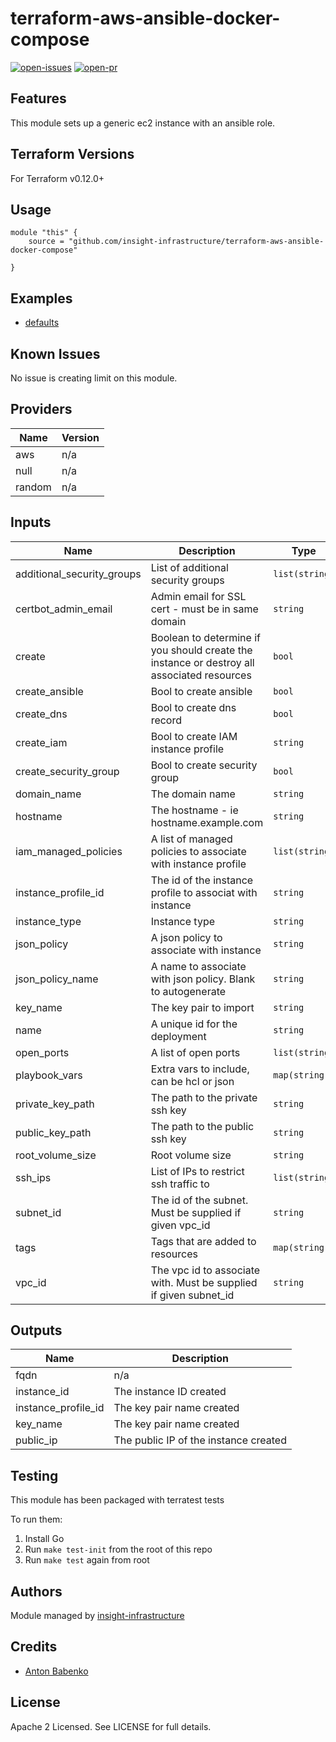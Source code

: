 # terraform-aws-ansible-docker-compose

[![open-issues](https://img.shields.io/github/issues-raw/insight-infrastructure/terraform-aws-ansible-docker-compose?style=for-the-badge)](https://github.com/insight-infrastructure/terraform-aws-ansible-docker-compose/issues)
[![open-pr](https://img.shields.io/github/issues-pr-raw/insight-infrastructure/terraform-aws-ansible-docker-compose?style=for-the-badge)](https://github.com/insight-infrastructure/terraform-aws-ansible-docker-compose/pulls)

## Features

This module sets up a generic ec2 instance with an ansible role.

## Terraform Versions

For Terraform v0.12.0+

## Usage

```
module "this" {
    source = "github.com/insight-infrastructure/terraform-aws-ansible-docker-compose"

}
```
## Examples

- [defaults](https://github.com/insight-infrastructure/terraform-aws-ansible-docker-compose/tree/master/examples/defaults)

## Known  Issues
No issue is creating limit on this module.

<!-- BEGINNING OF PRE-COMMIT-TERRAFORM DOCS HOOK -->
## Providers

| Name | Version |
|------|---------|
| aws | n/a |
| null | n/a |
| random | n/a |

## Inputs

| Name | Description | Type | Default | Required |
|------|-------------|------|---------|:-----:|
| additional\_security\_groups | List of additional security groups | `list(string)` | `[]` | no |
| certbot\_admin\_email | Admin email for SSL cert - must be in same domain | `string` | `""` | no |
| create | Boolean to determine if you should create the instance or destroy all associated resources | `bool` | `true` | no |
| create\_ansible | Bool to create ansible | `bool` | `true` | no |
| create\_dns | Bool to create dns record | `bool` | `false` | no |
| create\_iam | Bool to create IAM instance profile | `string` | `false` | no |
| create\_security\_group | Bool to create security group | `bool` | `true` | no |
| domain\_name | The domain name | `string` | `""` | no |
| hostname | The hostname - ie hostname.example.com | `string` | `""` | no |
| iam\_managed\_policies | A list of managed policies to associate with instance profile | `list(string)` | `[]` | no |
| instance\_profile\_id | The id of the instance profile to associat with instance | `string` | `""` | no |
| instance\_type | Instance type | `string` | `"t2.medium"` | no |
| json\_policy | A json policy to associate with instance | `string` | `""` | no |
| json\_policy\_name | A name to associate with json policy. Blank to autogenerate | `string` | n/a | yes |
| key\_name | The key pair to import | `string` | `""` | no |
| name | A unique id for the deployment | `string` | `""` | no |
| open\_ports | A list of open ports | `list(string)` | `[]` | no |
| playbook\_vars | Extra vars to include, can be hcl or json | `map(string)` | `{}` | no |
| private\_key\_path | The path to the private ssh key | `string` | n/a | yes |
| public\_key\_path | The path to the public ssh key | `string` | n/a | yes |
| root\_volume\_size | Root volume size | `string` | `8` | no |
| ssh\_ips | List of IPs to restrict ssh traffic to | `list(string)` | n/a | yes |
| subnet\_id | The id of the subnet. Must be supplied if given vpc\_id | `string` | n/a | yes |
| tags | Tags that are added to resources | `map(string)` | `{}` | no |
| vpc\_id | The vpc id to associate with.  Must be supplied if given subnet\_id | `string` | `""` | no |

## Outputs

| Name | Description |
|------|-------------|
| fqdn | n/a |
| instance\_id | The instance ID created |
| instance\_profile\_id | The key pair name created |
| key\_name | The key pair name created |
| public\_ip | The public IP of the instance created |

<!-- END OF PRE-COMMIT-TERRAFORM DOCS HOOK -->

## Testing
This module has been packaged with terratest tests

To run them:

1. Install Go
2. Run `make test-init` from the root of this repo
3. Run `make test` again from root

## Authors

Module managed by [insight-infrastructure](https://github.com/insight-infrastructure)

## Credits

- [Anton Babenko](https://github.com/antonbabenko)

## License

Apache 2 Licensed. See LICENSE for full details.
